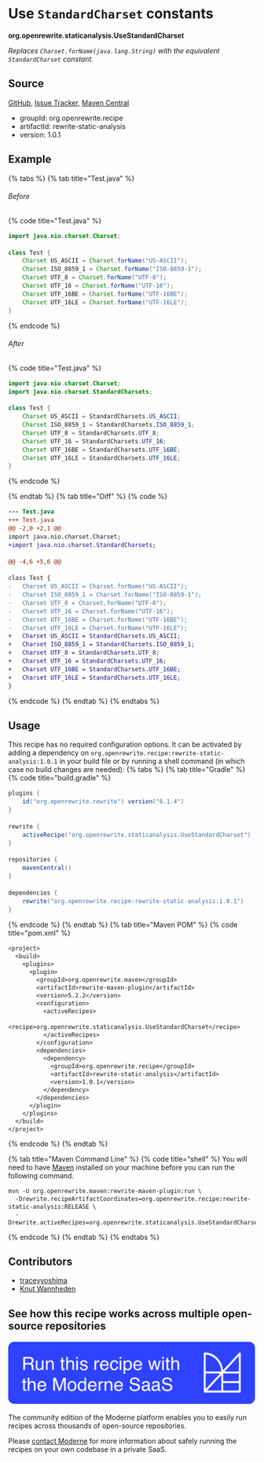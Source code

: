 # Use `StandardCharset` constants

**org.openrewrite.staticanalysis.UseStandardCharset**

_Replaces `Charset.forName(java.lang.String)` with the equivalent `StandardCharset` constant._

## Source

[GitHub](https://github.com/openrewrite/rewrite-static-analysis/blob/main/src/main/java/org/openrewrite/staticanalysis/UseStandardCharset.java), [Issue Tracker](https://github.com/openrewrite/rewrite-static-analysis/issues), [Maven Central](https://central.sonatype.com/artifact/org.openrewrite.recipe/rewrite-static-analysis/1.0.1/jar)

* groupId: org.openrewrite.recipe
* artifactId: rewrite-static-analysis
* version: 1.0.1

## Example


{% tabs %}
{% tab title="Test.java" %}

###### Before
{% code title="Test.java" %}
```java
import java.nio.charset.Charset;

class Test {
    Charset US_ASCII = Charset.forName("US-ASCII");
    Charset ISO_8859_1 = Charset.forName("ISO-8859-1");
    Charset UTF_8 = Charset.forName("UTF-8");
    Charset UTF_16 = Charset.forName("UTF-16");
    Charset UTF_16BE = Charset.forName("UTF-16BE");
    Charset UTF_16LE = Charset.forName("UTF-16LE");
}
```
{% endcode %}

###### After
{% code title="Test.java" %}
```java
import java.nio.charset.Charset;
import java.nio.charset.StandardCharsets;

class Test {
    Charset US_ASCII = StandardCharsets.US_ASCII;
    Charset ISO_8859_1 = StandardCharsets.ISO_8859_1;
    Charset UTF_8 = StandardCharsets.UTF_8;
    Charset UTF_16 = StandardCharsets.UTF_16;
    Charset UTF_16BE = StandardCharsets.UTF_16BE;
    Charset UTF_16LE = StandardCharsets.UTF_16LE;
}
```
{% endcode %}

{% endtab %}
{% tab title="Diff" %}
{% code %}
```diff
--- Test.java
+++ Test.java
@@ -2,0 +2,1 @@
import java.nio.charset.Charset;
+import java.nio.charset.StandardCharsets;

@@ -4,6 +5,6 @@

class Test {
-   Charset US_ASCII = Charset.forName("US-ASCII");
-   Charset ISO_8859_1 = Charset.forName("ISO-8859-1");
-   Charset UTF_8 = Charset.forName("UTF-8");
-   Charset UTF_16 = Charset.forName("UTF-16");
-   Charset UTF_16BE = Charset.forName("UTF-16BE");
-   Charset UTF_16LE = Charset.forName("UTF-16LE");
+   Charset US_ASCII = StandardCharsets.US_ASCII;
+   Charset ISO_8859_1 = StandardCharsets.ISO_8859_1;
+   Charset UTF_8 = StandardCharsets.UTF_8;
+   Charset UTF_16 = StandardCharsets.UTF_16;
+   Charset UTF_16BE = StandardCharsets.UTF_16BE;
+   Charset UTF_16LE = StandardCharsets.UTF_16LE;
}
```
{% endcode %}
{% endtab %}
{% endtabs %}


## Usage

This recipe has no required configuration options. It can be activated by adding a dependency on `org.openrewrite.recipe:rewrite-static-analysis:1.0.1` in your build file or by running a shell command (in which case no build changes are needed): 
{% tabs %}
{% tab title="Gradle" %}
{% code title="build.gradle" %}
```groovy
plugins {
    id("org.openrewrite.rewrite") version("6.1.4")
}

rewrite {
    activeRecipe("org.openrewrite.staticanalysis.UseStandardCharset")
}

repositories {
    mavenCentral()
}

dependencies {
    rewrite("org.openrewrite.recipe:rewrite-static-analysis:1.0.1")
}
```
{% endcode %}
{% endtab %}
{% tab title="Maven POM" %}
{% code title="pom.xml" %}
```markup
<project>
  <build>
    <plugins>
      <plugin>
        <groupId>org.openrewrite.maven</groupId>
        <artifactId>rewrite-maven-plugin</artifactId>
        <version>5.2.2</version>
        <configuration>
          <activeRecipes>
            <recipe>org.openrewrite.staticanalysis.UseStandardCharset</recipe>
          </activeRecipes>
        </configuration>
        <dependencies>
          <dependency>
            <groupId>org.openrewrite.recipe</groupId>
            <artifactId>rewrite-static-analysis</artifactId>
            <version>1.0.1</version>
          </dependency>
        </dependencies>
      </plugin>
    </plugins>
  </build>
</project>
```
{% endcode %}
{% endtab %}

{% tab title="Maven Command Line" %}
{% code title="shell" %}
You will need to have [Maven](https://maven.apache.org/download.cgi) installed on your machine before you can run the following command.

```shell
mvn -U org.openrewrite.maven:rewrite-maven-plugin:run \
  -Drewrite.recipeArtifactCoordinates=org.openrewrite.recipe:rewrite-static-analysis:RELEASE \
  -Drewrite.activeRecipes=org.openrewrite.staticanalysis.UseStandardCharset
```
{% endcode %}
{% endtab %}
{% endtabs %}

## Contributors
* [traceyyoshima](tracey.yoshima@gmail.com)
* [Knut Wannheden](knut@moderne.io)


## See how this recipe works across multiple open-source repositories

[![Moderne Link Image](/.gitbook/assets/ModerneRecipeButton.png)](https://app.moderne.io/recipes/org.openrewrite.staticanalysis.UseStandardCharset)

The community edition of the Moderne platform enables you to easily run recipes across thousands of open-source repositories.

Please [contact Moderne](https://moderne.io/product) for more information about safely running the recipes on your own codebase in a private SaaS.
